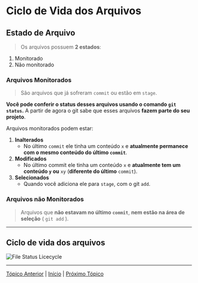 # Ciclo de Vida dos Arquivos

## Estado de Arquivo
> Os arquivos possuem **2 estados**:  
1. Monitorado
2. Não monitorado

### Arquivos Monitorados
> São arquivos que já sofreram `commit` ou estão em `stage`.

**Você pode conferir o status desses arquivos usando o comando `git status`.**
A partir de agora o git sabe que esses arquivos **fazem parte do seu projeto**.

Arquivos monitorados podem estar:
1. **Inalterados**
    * No último `commit` ele tinha um conteúdo `x` e **atualmente permanece com o mesmo conteúdo do último `commit`**.
2. **Modificados**
    * No último commit ele tinha um conteúdo `x` e **atualmente tem um conteúdo `y` ou** `xy` (**diferente do último** `commit`).
3. **Selecionados**
    * Quando você adiciona ele para `stage`, com o git `add`.

### Arquivos não Monitorados
> Arquivos que **não estavam no último `commit`**, **nem estão na área de seleção** ( `git add` ).

---

## Ciclo de vida dos arquivos

![File Status Licecycle](https://th.bing.com/th/id/R.440edcf13b2028ba30c03d94fbeaacaa?rik=JkwZslcM0qJEbA&riu=http%3a%2f%2fblog.4linux.com.br%2fwp-content%2fuploads%2f2017%2f07%2fGit_ciclo.vida_.png&ehk=ztDLfdWuEyYrBbAM%2b%2biV2HUE%2fwYnUHkNem64SxKDhO8%3d&risl=&pid=ImgRaw&r=0)

---

[Tópico Anterior](PrincipaisComandosNoTerminal.md) | [Início](README.md) | [Próximo Tópico](./Commits.md)